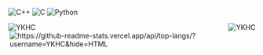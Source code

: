 ![C++](https://img.shields.io/badge/-C++-00599C?style=flat-square&logo=cplusplus&logoColor=white)
![C](https://img.shields.io/badge/-C-A8B9CC?style=flat-square&logo=c&logoColor=white)
![Python](https://img.shields.io/badge/-Python-3776AB?style=flat-square&logo=Python&logoColor=white)

![YKHC](https://github-readme-stats.vercel.app/api?username=yourusername&show_icons=true&theme=light&count_private=true&include_all_commits=true)
<img align="right" src="https://komarev.com/ghpvc/?username=YKHC" alt="YKHC" />
<img align="right" src="https://github-readme-stats.YKHC.vercel.app/api/top-langs/?username=YKHC&hide=HTML" alt="https://github-readme-stats.vercel.app/api/top-langs/?username=YKHC&hide=HTML" />

